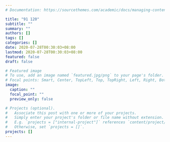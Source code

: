 ```yaml
---
# Documentation: https://sourcethemes.com/academic/docs/managing-content/

title: "91 120"
subtitle: ""
summary: ""
authors: []
tags: []
categories: []
date: 2020-07-28T00:30:03+08:00
lastmod: 2020-07-28T00:30:03+08:00
featured: false
draft: false

# Featured image
# To use, add an image named `featured.jpg/png` to your page's folder.
# Focal points: Smart, Center, TopLeft, Top, TopRight, Left, Right, BottomLeft, Bottom, BottomRight.
image:
  caption: ""
  focal_point: ""
  preview_only: false

# Projects (optional).
#   Associate this post with one or more of your projects.
#   Simply enter your project's folder or file name without extension.
#   E.g. `projects = ["internal-project"]` references `content/project/deep-learning/index.md`.
#   Otherwise, set `projects = []`.
projects: []
---
```

